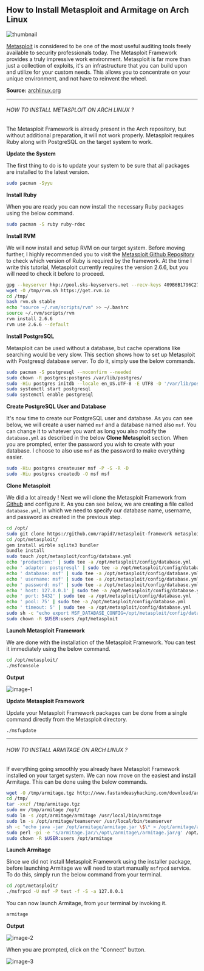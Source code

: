 ## How to Install Metasploit and Armitage on Arch Linux

![thumbnail](https://raw.githubusercontent.com/neoslab/tutorials/master/thumbnails/cc3db67121649cfc5e04f759441e06a2-1920x1080.jpg "Thumbnail")

[Metasploit](https://metasploit.com) is considered to be one of the most useful auditing tools freely available to security professionals today. The Metasploit Framework provides a truly impressive work environment. Metasploit is far more than just a collection of exploits, it's an infrastructure that you can build upon and utilize for your custom needs. This allows you to concentrate on your unique environment, and not have to reinvent the wheel.

**Source:** [archlinux.org](https://wiki.archlinux.org/index.php/Metasploit_Framework)

* * *

###### HOW TO INSTALL METASPLOIT ON ARCH LINUX ?

The Metasploit Framework is already present in the Arch repository, but without additional preparation, it will not work properly. Metasploit requires Ruby along with PostgreSQL on the target system to work.

**Update the System**

The first thing to do is to update your system to be sure that all packages are installed to the latest version.

```bash
sudo pacman -Syyu
```

**Install Ruby**

When you are ready you can now install the necessary Ruby packages using the below command.

```bash
sudo pacman -S ruby ruby-rdoc
```

**Install RVM**

We will now install and setup RVM on our target system. Before moving further, I highly recommended you to visit the [Metasploit Github Repository](https://github.com/rapid7/metasploit-framework/blob/master/.ruby-version) to check which version of Ruby is required by the framework. At the time I write this tutorial, Metasploit currently requires the version 2.6.6, but you will need to check it before to proceed.

```bash
gpg --keyserver hkp://pool.sks-keyservers.net --recv-keys 409B6B1796C275462A1703113804BB82D39DC0E3 7D2BAF1CF37B13E2069D6956105BD0E739499BDB
wget -O /tmp/rvm.sh https://get.rvm.io
cd /tmp/
bash rvm.sh stable
echo "source ~/.rvm/scripts/rvm" >> ~/.bashrc
source ~/.rvm/scripts/rvm
rvm install 2.6.6
rvm use 2.6.6 --default
```

**Install PostgreSQL**

Metasploit can be used without a database, but cache operations like searching would be very slow. This section shows how to set up Metasploit with Postgresql database server. To do it, simply use the below commands.

```bash
sudo pacman -S postgresql --noconfirm --needed
sudo chown -R postgres:postgres /var/lib/postgres/
sudo -Hiu postgres initdb --locale en_US.UTF-8 -E UTF8 -D '/var/lib/postgres/data'
sudo systemctl start postgresql
sudo systemctl enable postgresql
```

**Create PostgreSQL User and Database**

It's now time to create our PostgreSQL user and database. As you can see below, we will create a user named `msf` and a database named also `msf`. You can change it to whatever you want as long you also modify the `database.yml` as described in the below **Clone Metasploit** section. When you are prompted, enter the password you wish to create with your database. I choose to also use `msf` as the password to make everything easier.

```bash
sudo -Hiu postgres createuser msf -P -S -R -D
sudo -Hiu postgres createdb -O msf msf
```

**Clone Metasploit**

We did a lot already ! Next we will clone the Metasploit Framework from [Github](https://github.com/rapid7/metasploit-framework) and configure it. As you can see below, we are creating a file called `database.yml`, in which we need to specify our database name, username, and password as created in the previous step.

```bash
cd /opt/
sudo git clone https://github.com/rapid7/metasploit-framework metasploit
cd /opt/metasploit/
gem install wirble sqlite3 bundler
bundle install
sudo touch /opt/metasploit/config/database.yml
echo 'production:' | sudo tee -a /opt/metasploit/config/database.yml
echo ' adapter: postgresql' | sudo tee -a /opt/metasploit/config/database.yml
echo ' database: msf' | sudo tee -a /opt/metasploit/config/database.yml
echo ' username: msf' | sudo tee -a /opt/metasploit/config/database.yml
echo ' password: msf' | sudo tee -a /opt/metasploit/config/database.yml
echo ' host: 127.0.0.1' | sudo tee -a /opt/metasploit/config/database.yml
echo ' port: 5432' | sudo tee -a /opt/metasploit/config/database.yml
echo ' pool: 75' | sudo tee -a /opt/metasploit/config/database.yml
echo ' timeout: 5' | sudo tee -a /opt/metasploit/config/database.yml
sudo sh -c "echo export MSF_DATABASE_CONFIG=/opt/metasploit/config/database.yml >> /etc/profile"
sudo chown -R $USER:users /opt/metasploit
```

**Launch Metasploit Framework**

We are done with the installation of the Metasploit Framework. You can test it immediately using the below command.

```bash
cd /opt/metasploit/
./msfconsole
```

**Output**

![image-1](https://raw.githubusercontent.com/neoslab/tutorials/master/medias/cc3db67121649cfc5e04f759441e06a2-1.png "Image-1")

**Update Metasploit Framework**

Update your Metasploit Framework packages can be done from a single command directly from the Metasploit directory.

```bash
./msfupdate
```

* * *

###### HOW TO INSTALL ARMITAGE ON ARCH LINUX ?

If everything going smoothly you already have Metasploit Framework installed on your target system. We can now move on the easiest and install Armitage. This can be done using the below commands.

```bash
wget -O /tmp/armitage.tgz http://www.fastandeasyhacking.com/download/armitage150813.tgz
cd /tmp/
tar -xvzf /tmp/armitage.tgz
sudo mv /tmp/armitage /opt/
sudo ln -s /opt/armitage/armitage /usr/local/bin/armitage
sudo ln -s /opt/armitage/teamserver /usr/local/bin/teamserver
sh -c "echo java -jar /opt/armitage/armitage.jar \$\* > /opt/armitage/armitage"
sudo perl -pi -e 's/armitage.jar/\/opt\/armitage\/armitage.jar/g' /opt/armitage/teamserver
sudo chown -R $USER:users /opt/armitage
```

**Launch Armitage**

Since we did not install Metasploit Framework using the installer package, before launching Armitage we will need to start manually `msfrpcd` service. To do this, simply run the below command from your terminal.

```bash
cd /opt/metasploit/
./msfrpcd -U msf -P test -f -S -a 127.0.0.1
```

You can now launch Armitage, from your terminal by invoking it.

```bash
armitage
```

**Output**

![image-2](https://raw.githubusercontent.com/neoslab/tutorials/master/medias/cc3db67121649cfc5e04f759441e06a2-2.png "Image-2")

When you are prompted, click on the "Connect" button.

![image-3](https://raw.githubusercontent.com/neoslab/tutorials/master/medias/cc3db67121649cfc5e04f759441e06a2-3.png "Image-3")
